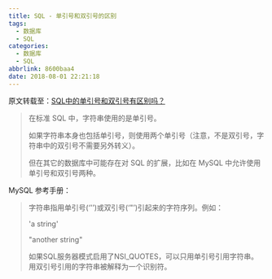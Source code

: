 ```yaml
---
title: SQL - 单引号和双引号的区别
tags:
  - 数据库
  - SQL
categories:
  - 数据库
  - SQL
abbrlink: 8600baa4
date: 2018-08-01 22:21:18
---
```

原文转载至：[SQL中的单引号和双引号有区别吗？](https://segmentfault.com/q/1010000000236690)

>在标准 SQL 中，字符串使用的是单引号。
>
>如果字符串本身也包括单引号，则使用两个单引号（注意，不是双引号，字符串中的双引号不需要另外转义）。
>
>但在其它的数据库中可能存在对 SQL 的扩展，比如在 MySQL 中允许使用单引号和双引号两种。

<!-- more -->

MySQL 参考手册：

>字符串指用单引号(‘'’)或双引号(‘"’)引起来的字符序列。例如：
>
>'a string'
>
>"another string"
>
>如果SQL服务器模式启用了NSI_QUOTES，可以只用单引号引用字符串。用双引号引用的字符串被解释为一个识别符。